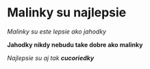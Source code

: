 <h1>Malinky su najlepsie</h1>

*Malinky su este lepsie ako jahodky*

**Jahodky nikdy nebudu take dobre ako malinky**


_Najlepsie su aj tak **cucoriedky**_ 